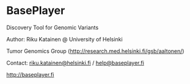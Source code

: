 # BasePlayer

Discovery Tool for Genomic Variants

Author: Riku Katainen @ University of Helsinki

Tumor Genomics Group (http://research.med.helsinki.fi/gsb/aaltonen/) 

Contact: riku.katainen@helsinki.fi / help@baseplayer.fi

http://baseplayer.fi
